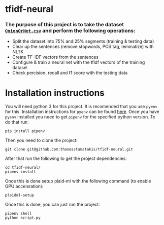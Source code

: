 # tfidf-neural

### The purpose of this project is to take the dataset [`OnionOrNot.csv`](https://www.kaggle.com/chrisfilo/onion-or-not?select=OnionOrNot.csv) and perform the following operations:

- Split the dataset into 75% and 25% segments (training & testing data)
- Clear up the sentences (remove stopwords, POS tag, lemmatize) with NLTK
- Create TF-IDF vectors from the sentences
- Configure & train a neural net with the tfidf vectors of the training dataset
- Check percision, recall and f1 score with the testing data

# Installation instructions

You will need python 3 for this project. It is recomended that you use `pyenv` for this. Installation instructions for `pyenv` can be found [here](https://github.com/pyenv/pyenv).
Once you have `pyenv` installed you need to get `pipenv` for the specified python version. To do that run:

```
pip install pipenv
```

Then you need to clone the project:

```
git clone git@github.com:thanosstamatakis/tfidf-neural.git
```

After that run the following to get the project dependencies:

```
cd tfidf-neural/
pipenv install
```

Once this is done setup plaid-ml with the following command (to enable GPU acceleration):

```
plaidml-setup
```

Once this is done, you can just run the project:

```
pipenv shell
python script.py
```
